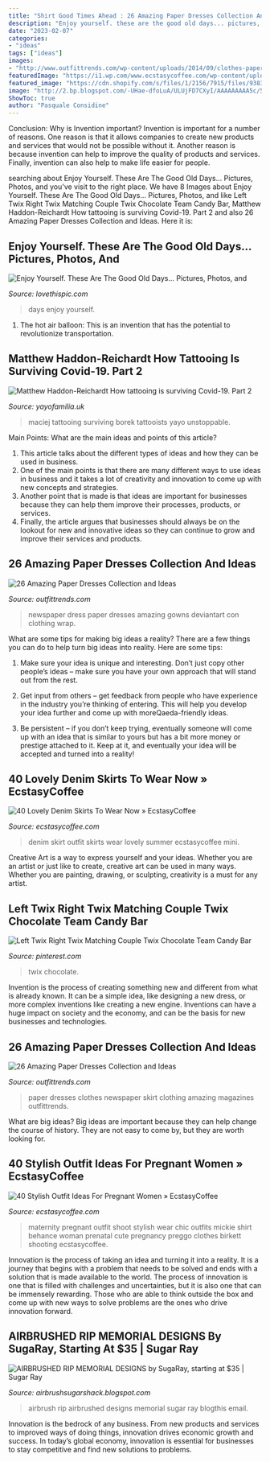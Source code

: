 ```yaml
---
title: "Shirt Good Times Ahead : 26 Amazing Paper Dresses Collection And Ideas"
description: "Enjoy yourself. these are the good old days... pictures, photos, and"
date: "2023-02-07"
categories:
- "ideas"
tags: ["ideas"]
images:
- "http://www.outfittrends.com/wp-content/uploads/2014/09/clothes-paper.jpg"
featuredImage: "https://i1.wp.com/www.ecstasycoffee.com/wp-content/uploads/2016/10/denim-skirt-15.jpg"
featured_image: "https://cdn.shopify.com/s/files/1/2156/7915/files/93836273_2688846224730820_7482007942175129600_n_c092e001-080e-4917-9ef2-9949c5e0995d_large.jpg?v=1591204186"
image: "http://2.bp.blogspot.com/-UHae-dfoLuA/ULUjFD7CXyI/AAAAAAAAA5c/5Yxw7yNJ8U4/s1600/470818_3313737808399_513328132_o.jpg"
ShowToc: true
author: "Pasquale Considine"
---
```



Conclusion: Why is Invention important?
Invention is important for a number of reasons. One reason is that it allows companies to create new products and services that would not be possible without it. Another reason is because invention can help to improve the quality of products and services. Finally, invention can also help to make life easier for people.

	

		
searching about Enjoy Yourself. These Are The Good Old Days... Pictures, Photos, and you've visit to the right place. We have 8 Images about Enjoy Yourself. These Are The Good Old Days... Pictures, Photos, and like Left Twix Right Twix Matching Couple Twix Chocolate Team Candy Bar, Matthew Haddon-Reichardt How tattooing is surviving Covid-19. Part 2 and also 26 Amazing Paper Dresses Collection and Ideas. Here it is:
		
    
## Enjoy Yourself. These Are The Good Old Days... Pictures, Photos, And

<img loading=lazy src="http://www.lovethispic.com/uploaded_images/106849-Enjoy-Yourself.-These-Are-The-Good-Old-Days....jpg" onerror="this.onerror=null;this.src='https://tse1.mm.bing.net/th?id=OIP.EHW08NgaE9APfOPzGh5RGwHaE9&amp;pid=15.1';" alt="Enjoy Yourself. These Are The Good Old Days... Pictures, Photos, and">

_Source: lovethispic.com_

>days enjoy yourself. 

	

1. The hot air balloon: This is an invention that has the potential to revolutionize transportation.

    
## Matthew Haddon-Reichardt How Tattooing Is Surviving Covid-19. Part 2

<img loading=lazy src="https://cdn.shopify.com/s/files/1/2156/7915/files/93836273_2688846224730820_7482007942175129600_n_c092e001-080e-4917-9ef2-9949c5e0995d_large.jpg?v=1591204186" onerror="this.onerror=null;this.src='https://tse1.mm.bing.net/th?id=OIP.47eO0BP8f0mHAASZF5IlWwAAAA&amp;pid=15.1';" alt="Matthew Haddon-Reichardt How tattooing is surviving Covid-19. Part 2">

_Source: yayofamilia.uk_

>maciej tattooing surviving borek tattooists yayo unstoppable. 

	

Main Points: What are the main ideas and points of this article?
1. This article talks about the different types of ideas and how they can be used in business.
2. One of the main points is that there are many different ways to use ideas in business and it takes a lot of creativity and innovation to come up with new concepts and strategies.
3. Another point that is made is that ideas are important for businesses because they can help them improve their processes, products, or services.
4. Finally, the article argues that businesses should always be on the lookout for new and innovative ideas so they can continue to grow and improve their services and products.

    
## 26 Amazing Paper Dresses Collection And Ideas

<img loading=lazy src="http://www.outfittrends.com/wp-content/uploads/2014/09/Gowns-made-from-newspaper.png" onerror="this.onerror=null;this.src='https://tse1.mm.bing.net/th?id=OIP.iUYOuHBLEg-5sqL35bb-dwHaE1&amp;pid=15.1';" alt="26 Amazing Paper Dresses Collection and Ideas">

_Source: outfittrends.com_

>newspaper dress paper dresses amazing gowns deviantart con clothing wrap. 

	

What are some tips for making big ideas a reality?
There are a few things you can do to help turn big ideas into reality. Here are some tips:
1. Make sure your idea is unique and interesting. Don’t just copy other people’s ideas – make sure you have your own approach that will stand out from the rest.

2. Get input from others – get feedback from people who have experience in the industry you’re thinking of entering. This will help you develop your idea further and come up with moreQaeda-friendly ideas.

3. Be persistent – if you don’t keep trying, eventually someone will come up with an idea that is similar to yours but has a bit more money or prestige attached to it. Keep at it, and eventually your idea will be accepted and turned into a reality!

    
## 40 Lovely Denim Skirts To Wear Now » EcstasyCoffee

<img loading=lazy src="https://i1.wp.com/www.ecstasycoffee.com/wp-content/uploads/2016/10/denim-skirt-15.jpg" onerror="this.onerror=null;this.src='https://tse2.mm.bing.net/th?id=OIP.eqVsrCib9bYURiyWdwqpGAHaLH&amp;pid=15.1';" alt="40 Lovely Denim Skirts To Wear Now » EcstasyCoffee">

_Source: ecstasycoffee.com_

>denim skirt outfit skirts wear lovely summer ecstasycoffee mini. 

	

Creative Art is a way to express yourself and your ideas. Whether you are an artist or just like to create, creative art can be used in many ways. Whether you are painting, drawing, or sculpting, creativity is a must for any artist.

    
## Left Twix Right Twix Matching Couple Twix Chocolate Team Candy Bar

<img loading=lazy src="https://i.pinimg.com/736x/48/2e/8d/482e8d9f81ca6034ee4c6d3d27e3b1d1.jpg" onerror="this.onerror=null;this.src='https://tse2.mm.bing.net/th?id=OIP.4lCrVJJnXVWxj21TwgVelgHaHa&amp;pid=15.1';" alt="Left Twix Right Twix Matching Couple Twix Chocolate Team Candy Bar">

_Source: pinterest.com_

>twix chocolate. 

	

Invention is the process of creating something new and different from what is already known. It can be a simple idea, like designing a new dress, or more complex inventions like creating a new engine. Inventions can have a huge impact on society and the economy, and can be the basis for new businesses and technologies.

    
## 26 Amazing Paper Dresses Collection And Ideas

<img loading=lazy src="http://www.outfittrends.com/wp-content/uploads/2014/09/clothes-paper.jpg" onerror="this.onerror=null;this.src='https://tse4.mm.bing.net/th?id=OIP.kUt0z68mVjrg323Mt2bFZQAAAA&amp;pid=15.1';" alt="26 Amazing Paper Dresses Collection and Ideas">

_Source: outfittrends.com_

>paper dresses clothes newspaper skirt clothing amazing magazines outfittrends. 

	

What are big ideas?
Big ideas are important because they can help change the course of history. They are not easy to come by, but they are worth looking for.

    
## 40 Stylish Outfit Ideas For Pregnant Women » EcstasyCoffee

<img loading=lazy src="https://i1.wp.com/www.ecstasycoffee.com/wp-content/uploads/2016/11/Dark-Blue-Maternity-Shirt-with-Jeggings.jpg?resize=600%2C900" onerror="this.onerror=null;this.src='https://tse2.mm.bing.net/th?id=OIP.ymLWWJPgrSjsywg5Qaya3QHaLH&amp;pid=15.1';" alt="40 Stylish Outfit Ideas For Pregnant Women » EcstasyCoffee">

_Source: ecstasycoffee.com_

>maternity pregnant outfit shoot stylish wear chic outfits mickie shirt behance woman prenatal cute pregnancy preggo clothes birkett shooting ecstasycoffee. 

	

Innovation is the process of taking an idea and turning it into a reality. It is a journey that begins with a problem that needs to be solved and ends with a solution that is made available to the world. The process of innovation is one that is filled with challenges and uncertainties, but it is also one that can be immensely rewarding. Those who are able to think outside the box and come up with new ways to solve problems are the ones who drive innovation forward.

    
## AIRBRUSHED RIP MEMORIAL DESIGNS By SugaRay, Starting At $35 | Sugar Ray

<img loading=lazy src="http://2.bp.blogspot.com/-UHae-dfoLuA/ULUjFD7CXyI/AAAAAAAAA5c/5Yxw7yNJ8U4/s1600/470818_3313737808399_513328132_o.jpg" onerror="this.onerror=null;this.src='https://tse1.mm.bing.net/th?id=OIP.sQJqwg_7Mq9eo9_nWlMiOAHaMZ&amp;pid=15.1';" alt="AIRBRUSHED RIP MEMORIAL DESIGNS by SugaRay, starting at $35 | Sugar Ray">

_Source: airbrushsugarshack.blogspot.com_

>airbrush rip airbrushed designs memorial sugar ray blogthis email. 

	

Innovation is the bedrock of any business. From new products and services to improved ways of doing things, innovation drives economic growth and success. In today’s global economy, innovation is essential for businesses to stay competitive and find new solutions to problems.

